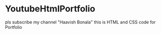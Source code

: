 # YoutubeHtmlPortfolio
pls subscribe my channel "Haavish Bonala" this is HTML and CSS code for Portfolio
